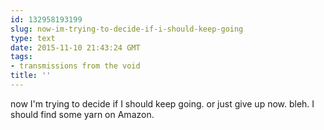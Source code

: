 ```yaml
---
id: 132958193199
slug: now-im-trying-to-decide-if-i-should-keep-going
type: text
date: 2015-11-10 21:43:24 GMT
tags:
- transmissions from the void
title: ''
---
```

now I'm trying to decide if I should keep going. or just give up now. bleh. I should find some yarn on Amazon.